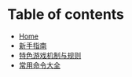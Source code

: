 # Table of contents

* [Home](README.md)
* [新手指南](xin-shou-zhi-nan.md)
* [特色游戏机制与规则](te-se-you-xi-ji-zhi-yu-gui-ze.md)
* [常用命令大全](chang-yong-ming-ling-da-quan.md)
